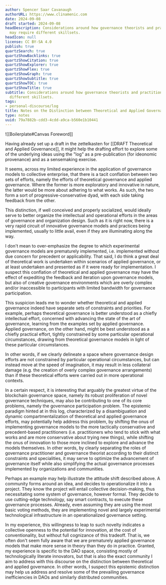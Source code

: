 ```yaml
---
author: Spencer Saar Cavanaugh
authorURL: https://www.clinamenic.com
date: 2024-09-08
draft started: 2024-09-08
headDescription: Considerations around how governance theorists and practitioners
  may require different skillsets.
headIcon: null
license: CC BY-SA 4.0
publish: true
quartzSearch: true
quartzShowBacklinks: true
quartzShowCitation: true
quartzShowExplorer: true
quartzShowFlex: true
quartzShowGraph: true
quartzShowSubtitle: true
quartzShowTOC: true
quartzShowTitle: true
subtitle: Considerations around how governance theorists and practitioners may require
  different skillsets.
tags:
- personal-discourse/log
title: Notes on the Distinction between Theoretical and Applied Governance
type: notes
uuid: 79a7882b-cdd3-4cdd-a9ca-b560e1b10441
---
```


![[Boilerplate#Canvas Foreword]]

Having already set up a draft in the zettelkasten for [[DRAFT Theoretical and Applied Governance]], it might help the drafting effort to explore some of the underlying ideas using the "log" as a pre-publication (for ideonomic provenance) and as a sensemaking exercise.

It seems, across my limited experience in the application of governance models to collective enterprise, that there is a tacit conflation between two sets of efforts, namely the efforts of theoretical governance and applied governance. Where the former is more exploratory and innovative in nature, the latter would be more about adhering to what works. As such, the two form a sort of progressive-conservative dyad, with each side taking feedback from the other.

This distinction, if well conceived and properly socialized, would ideally serve to better organize the intellectual and operational efforts in the areas of governance and organization design. Such as it is right now, there is a very rapid circuit of innovative governance models and practices being implemented, usually to little avail, even if they are illuminating along the way.

I don't mean to over-emphasize the degree to which experimental governance models are prematurely implemented, i.e. implemented without due concern for precedent or applicability. That said, I do think a great deal of theoretical work is undertaken within scenarios of applied governance, or at least undertaken and presented as if it were ready for implementation. I suspect this conflation of theoretical and applied governance may have the effect of expediting the feedback and iteration upon governance models, but also of creative governance environments which are overly complex and/or inaccessible to participants with limited bandwidth for governance participation.

This suspicion leads me to wonder whether theoretical and applied governance indeed have separate sets of constraints and priorities. For example, perhaps theoretical governance is better understood as a chiefly intellectual effort, concerned with advancing the state of the art of governance, learning from the examples set by applied governance. Applied governance, on the other hand, might be best understood as a chiefly practical effort, tightly constrained by some particular operational circumstances, drawing from theoretical governance models in light of these particular circumstances.

In other words, if we clearly delineate a space where governance design efforts are not constrained by particular operational circumstances, but can instead move at the speed of imagination, it may result in less collateral damage (e.g. the creation of overly complex governance arrangements) than if these theoretical efforts were carried out in more operational contexts.

In a certain respect, it is interesting that arguably the greatest virtue of the blockchain governance space, namely its robust proliferation of novel governance techniques, may also be contributing to one of its core problems, namely the governance participation problem. The epistemic paradigm hinted at in this log, characterized by a disambiguation and dynamic compartmentalization of theoretical and applied governance efforts, may potentially help address this problem, by shifting the onus of implementing governance models to the more tactically conservative and precedent-based practitioners (i.e. practitioners who tend to stick with what works and are more conservative about trying new things), while shifting the onus of innovation to those more inclined to explore and advance the models themselves. In other words, by clearly separating the roles of governance practitioner and governance theorist according to their distinct constraints and specialities, it may serve to optimize the advancement of governance itself while also simplifying the actual governance processes implemented by organizations and communities.

Perhaps an example may help illustrate the attitude shift described above. A community forms around an idea, and decides to operationalize it into a project. They know the project will entail collective decision-making, thus necessitating some system of governance, however formal. They decide to use cutting-edge technology, say smart contracts, to execute these governance processes. Already, even assuming they are using the most basic voting methods, they are implementing novel and largely experimental technological infrastructure in an operationalized governance setting.

In my experience, this willingness to leap to such novelty indicates a collective openness to the potential for innovation, at the cost of conventionality, but without full cognizance of this tradeoff. That is, we often don't seem fully aware that we are prematurely applied governance models that make more sense in theory than they do in practice. Granted, my experience is specific to the DAO space, consisting mostly of technologically literate innovators, but that is also the exact community I aim to address with this discourse on the distinction between theoretical and applied governance. In other words, I suspect this epistemic distinction may help us address and resolve some of the prevailing governance inefficiencies in DAOs and similarly distributed communities.